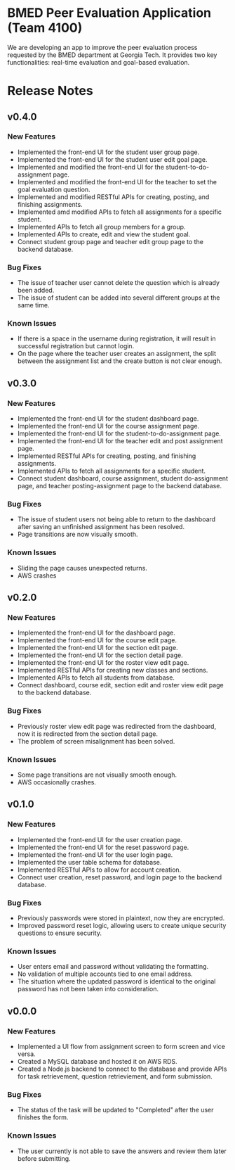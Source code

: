 # BMED Peer Evaluation Application (Team 4100)

We are developing an app to improve the peer evaluation process requested by the BMED department at Georgia Tech. It provides two key functionalities: real-time evaluation and goal-based evaluation.
# Release Notes
## v0.4.0
### New Features
* Implemented the front-end UI for the student user group page.
* Implemented the front-end UI for the student user edit goal page.
* Implemented and modified the front-end UI for the student-to-do-assignment page.
* Implemented and modified the front-end UI for the teacher to set the goal evaluation question.
* Implemented and modified RESTful APIs for creating, posting, and finishing assignments.
* Implemented amd modified APIs to fetch all assignments for a specific student.
* Implemented APIs to fetch all group members for a group.
* Implemented APIs to create, edit and view the student goal.
* Connect student group page and teacher edit group page to the backend database.
### Bug Fixes
* The issue of teacher user cannot delete the question which is already been added.
* The issue of student can be added into several different groups at the same time.
### Known Issues
* If there is a space in the username during registration, it will result in successful registration but cannot login.
* On the page where the teacher user creates an assignment, the split between the assignment list and the create button is not clear enough.
## v0.3.0
### New Features
* Implemented the front-end UI for the student dashboard page.
* Implemented the front-end UI for the course assignment page.
* Implemented the front-end UI for the student-to-do-assignment page.
* Implemented the front-end UI for the teacher edit and post assignment page.
* Implemented RESTful APIs for creating, posting, and finishing assignments.
* Implemented APIs to fetch all assignments for a specific student.
* Connect student dashboard, course assignment, student do-assignment page, and teacher posting-assignment page to the backend database.
### Bug Fixes
* The issue of student users not being able to return to the dashboard after saving an unfinished assignment has been resolved.
* Page transitions are now visually smooth.
### Known Issues
* Sliding the page causes unexpected returns.
* AWS crashes
## v0.2.0
### New Features
* Implemented the front-end UI for the dashboard page.
* Implemented the front-end UI for the course edit page.
* Implemented the front-end UI for the section edit page.
* Implemented the front-end UI for the section detail page.
* Implemented the front-end UI for the roster view edit page.
* Implemented RESTful APIs for creating new classes and sections.
* Implemented APIs to fetch all students from database.
* Connect dashboard, course edit, section edit and roster view edit page to the backend database.
### Bug Fixes
* Previously roster view edit page was redirected from the dashboard, now it is redirected from the section detail page.
* The problem of screen misalignment has been solved.
### Known Issues
* Some page transitions are not visually smooth enough.
* AWS occasionally crashes.
## v0.1.0
### New Features
* Implemented the front-end UI for the user creation page.
* Implemented the front-end UI for the reset password page.
* Implemented the front-end UI for the user login page.
* Implemented the user table schema for database.
* Implemented RESTful APIs to allow for account creation.
* Connect user creation, reset password, and login page to the backend database.
### Bug Fixes
* Previously passwords were stored in plaintext, now  they are encrypted.
* Improved password reset logic, allowing users to create unique security questions to ensure security.
### Known Issues
* User enters email and password without validating the formatting.
* No validation of multiple accounts tied to one email address.
* The situation where the updated password is identical to the original password has not been taken into consideration.
## v0.0.0
### New Features
* Implemented a UI flow from assignment screen to form screen and vice versa.
* Created a MySQL database and hosted it on AWS RDS.
* Created a Node.js backend to connect to the database and provide APIs for task retrievement, question retrieviement, and form submission.
### Bug Fixes
* The status of the task will be updated to "Completed" after the user finishes the form.
### Known Issues
* The user currently is not able to save the answers and review them later before submitting.

